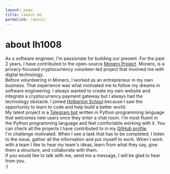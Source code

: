 ```yaml
---
layout: page
title: /about me
permalink: /about/
---
```


# about lh1008

As a software engineer, I'm passionate for building our present. For the past 2 years, I have contributed to the open-source [Monero Project](https://web.getmonero.org/). Monero, is a privacy-focused cryptocurrency volunteer-led project that involved me with digital technology.
<br />
Before volunteering in Monero, I worked as an entrepreneur in my own business. That experience was what motivated me to follow my dreams in software engineering. I always wanted to create my own website and integrate a cryptocurrency payment gateway but I always had the technology obstacle. I joined [Holberton School](https://www.holbertonschool.com/) because I saw the opportunity to learn to code and help build a better world.
<br>
My latest project is a [Telegram bot](https://repo.getmonero.org/lh1008/monerojobsbot) written in Python programming language that welcomes new users once they enter a chat room. I'm most fluent in the Python programming language and feel comfortable working with it. You can check all the projects I have contributed to in my [GitHub profile](https://github.com/lh1008/).
<br>
I'm challenge motivated. When I see a task that has to be completed, I listen to the issue, gather all the information and put myself to work. When I work with a team I like to hear my team's ideas, learn from what they say, give them a structure, and collaborate with them.
<br>
If you would like to talk with me, send me a message, I will be glad to hear from you.
<br>
:)